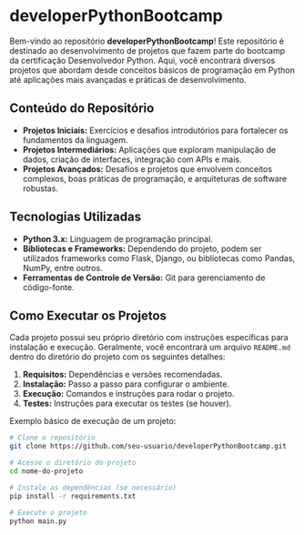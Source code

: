 # developerPythonBootcamp

Bem-vindo ao repositório **developerPythonBootcamp**! Este repositório é destinado ao desenvolvimento de projetos que fazem parte do bootcamp da certificação Desenvolvedor Python. Aqui, você encontrará diversos projetos que abordam desde conceitos básicos de programação em Python até aplicações mais avançadas e práticas de desenvolvimento.

## Conteúdo do Repositório

- **Projetos Iniciais:** Exercícios e desafios introdutórios para fortalecer os fundamentos da linguagem.
- **Projetos Intermediários:** Aplicações que exploram manipulação de dados, criação de interfaces, integração com APIs e mais.
- **Projetos Avançados:** Desafios e projetos que envolvem conceitos complexos, boas práticas de programação, e arquiteturas de software robustas.

## Tecnologias Utilizadas

- **Python 3.x:** Linguagem de programação principal.
- **Bibliotecas e Frameworks:** Dependendo do projeto, podem ser utilizados frameworks como Flask, Django, ou bibliotecas como Pandas, NumPy, entre outros.
- **Ferramentas de Controle de Versão:** Git para gerenciamento de código-fonte.

## Como Executar os Projetos

Cada projeto possui seu próprio diretório com instruções específicas para instalação e execução. Geralmente, você encontrará um arquivo `README.md` dentro do diretório do projeto com os seguintes detalhes:

1. **Requisitos:** Dependências e versões recomendadas.
2. **Instalação:** Passo a passo para configurar o ambiente.
3. **Execução:** Comandos e instruções para rodar o projeto.
4. **Testes:** Instruções para executar os testes (se houver).

Exemplo básico de execução de um projeto:

```bash
# Clone o repositório
git clone https://github.com/seu-usuario/developerPythonBootcamp.git

# Acesse o diretório do projeto
cd nome-do-projeto

# Instale as dependências (se necessário)
pip install -r requirements.txt

# Execute o projeto
python main.py
```